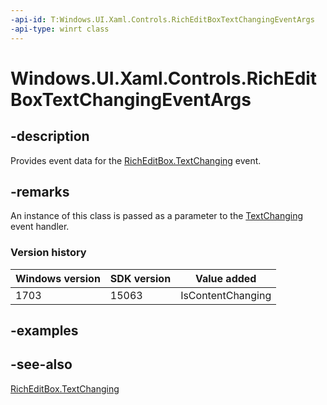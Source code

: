 ```yaml
---
-api-id: T:Windows.UI.Xaml.Controls.RichEditBoxTextChangingEventArgs
-api-type: winrt class
---
```


<!-- Class syntax.
public class RichEditBoxTextChangingEventArgs : Windows.UI.Xaml.Controls.IRichEditBoxTextChangingEventArgs, Windows.UI.Xaml.Controls.IRichEditBoxTextChangingEventArgs2
-->

# Windows.UI.Xaml.Controls.RichEditBoxTextChangingEventArgs

## -description
Provides event data for the [RichEditBox.TextChanging](richeditbox_textchanging.md) event.



## -remarks
An instance of this class is passed as a parameter to the [TextChanging](richeditbox_textchanging.md) event handler.

### Version history

| Windows version | SDK version | Value added |
| -- | -- | -- |
| 1703 | 15063 | IsContentChanging |

## -examples

## -see-also
[RichEditBox.TextChanging](richeditbox_textchanging.md)
